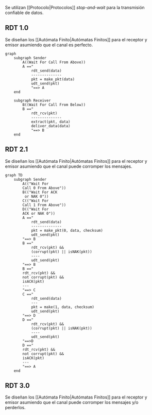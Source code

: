 Se utilizan [[Protocolo|Protocolos]] *stop-and-wait* para la transmisión confiable de datos.
## RDT 1.0
Se diseñan los [[Autómata Finito|Autómatas Finitos]] para el receptor y emisor asumiendo que el canal es perfecto.
```mermaid
graph
	subgraph Sender
		A((Wait For Call From Above))
		A =="
			rdt_send(data)
			--------------
			pkt = make_pkt(data)
			udt_send(pkt)
			"==> A
	end

	subgraph Receiver
		B((Wait For Call From Below))
		B =="
			rdt_rcv(pkt)
			--------------
			extract(pkt, data)
			deliver_data(data)
			"==> B
	end
```

## RDT 2.1
Se diseñan los [[Autómata Finito|Autómatas Finitos]] para el receptor y emisor asumiendo que el canal puede corromper los mensajes.
```mermaid
graph TD
	subgraph Sender
		A(("Wait For 
		Call 0 From Above"))
		B(("Wait For ACK
		 or NAK 0"))
		C(("Wait For 
		Call 1 From Above"))
		D(("Wait For 
		ACK or NAK 0"))
		A =="
			rdt_send(data)
			--------------
			pkt = make_pkt(0, data, checksum)
			udt_send(pkt)
		"==> B
		B =="
			rdt_rcv(pkt) &&
			(corrupt(pkt) || isNAK(pkt))
			----
			udt_send(pkt)
		"==> B
		B =="
		rdt_rcv(pkt) &&
		not corrupt(pkt) &&
		isACK(pkt)
		---
		"==> C
		C =="
			rdt_send(data)
			---
			pkt = make(1, data, checksum)
			udt_send(pkt)
		"==> D
		D =="
			rdt_rcv(pkt) &&
			(corrupt(pkt) || isNAK(pkt))
			----
			udt_send(pkt)
		"==>D
		D =="
		rdt_rcv(pkt) &&
		not corrupt(pkt) &&
		isACK(pkt)
		---
		"==> A
	end
```

## RDT 3.0
Se diseñan los [[Autómata Finito|Autómatas Finitos]] para el receptor y emisor asumiendo que el canal puede corromper los mensajes y/o perderlos.
